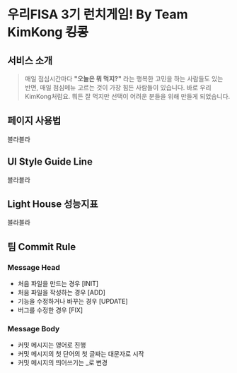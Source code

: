 # 우리FISA 3기 런치게임! By Team KimKong ~~킹콩~~

## 서비스 소개
> 매일 점심시간마다 **"오늘은 뭐 먹지?"** 라는 행복한 고민을 하는 사람들도 있는 반면, 매일 점심메뉴 고르는 것이 가장 힘든 사람들이 있습니다. 바로 우리 KimKong처럼요. 뭐든 잘 먹지만 선택이 어려운 분들을 위해 만들게 되었습니다.

## 페이지 사용법
블라블라

## UI Style Guide Line
블라블라

## Light House 성능지표
블라블라

## 팀 Commit Rule

### Message Head
- 처음 파일을 만드는 경우 [INIT]
- 처음 파일을 작성하는 경우 [ADD]
- 기능을 수정하거나 바꾸는 경우 [UPDATE]
- 버그를 수정한 경우 [FIX]

### Message Body
- 커밋 메시지는 영어로 진행
- 커밋 메시지의 첫 단어의 첫 글짜는 대문자로 시작
- 커밋 메시지의 띄어쓰기는 _로 변경
